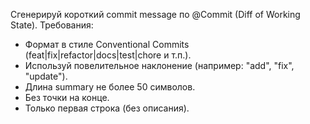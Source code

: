 Сгенерируй короткий commit message по @Commit (Diff of Working State).
Требования:
- Формат в стиле Conventional Commits (feat|fix|refactor|docs|test|chore и т.п.).
- Используй повелительное наклонение (например: "add", "fix", "update").
- Длина summary не более 50 символов.
- Без точки на конце.
- Только первая строка (без описания).
